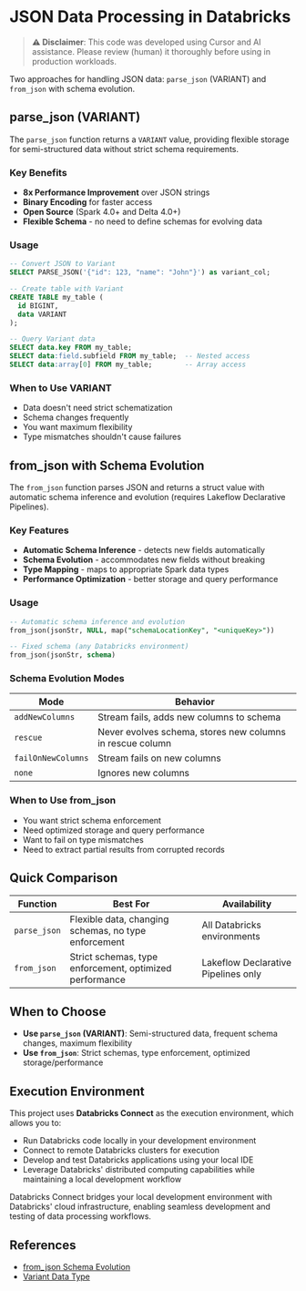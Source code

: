 # JSON Data Processing in Databricks

> **⚠️ Disclaimer**: This code was developed using Cursor and AI assistance. Please review (human) it thoroughly before using in production workloads.

Two approaches for handling JSON data: `parse_json` (VARIANT) and `from_json` with schema evolution.

## parse_json (VARIANT)

The `parse_json` function returns a `VARIANT` value, providing flexible storage for semi-structured data without strict schema requirements.

### Key Benefits
- **8x Performance Improvement** over JSON strings
- **Binary Encoding** for faster access
- **Open Source** (Spark 4.0+ and Delta 4.0+)
- **Flexible Schema** - no need to define schemas for evolving data

### Usage

```sql
-- Convert JSON to Variant
SELECT PARSE_JSON('{"id": 123, "name": "John"}') as variant_col;

-- Create table with Variant
CREATE TABLE my_table (
  id BIGINT,
  data VARIANT
);

-- Query Variant data
SELECT data.key FROM my_table;
SELECT data:field.subfield FROM my_table;  -- Nested access
SELECT data:array[0] FROM my_table;        -- Array access
```

### When to Use VARIANT
- Data doesn't need strict schematization
- Schema changes frequently
- You want maximum flexibility
- Type mismatches shouldn't cause failures

## from_json with Schema Evolution

The `from_json` function parses JSON and returns a struct value with automatic schema inference and evolution (requires Lakeflow Declarative Pipelines).

### Key Features
- **Automatic Schema Inference** - detects new fields automatically
- **Schema Evolution** - accommodates new fields without breaking
- **Type Mapping** - maps to appropriate Spark data types
- **Performance Optimization** - better storage and query performance

### Usage

```sql
-- Automatic schema inference and evolution
from_json(jsonStr, NULL, map("schemaLocationKey", "<uniqueKey>"))

-- Fixed schema (any Databricks environment)
from_json(jsonStr, schema)
```

### Schema Evolution Modes

| Mode | Behavior |
|------|----------|
| `addNewColumns` | Stream fails, adds new columns to schema |
| `rescue` | Never evolves schema, stores new columns in rescue column |
| `failOnNewColumns` | Stream fails on new columns |
| `none` | Ignores new columns |

### When to Use from_json
- You want strict schema enforcement
- Need optimized storage and query performance
- Want to fail on type mismatches
- Need to extract partial results from corrupted records

## Quick Comparison

| Function | Best For | Availability |
|----------|----------|--------------|
| `parse_json` | Flexible data, changing schemas, no type enforcement | All Databricks environments |
| `from_json` | Strict schemas, type enforcement, optimized performance | Lakeflow Declarative Pipelines only |

## When to Choose

- **Use `parse_json` (VARIANT)**: Semi-structured data, frequent schema changes, maximum flexibility
- **Use `from_json`**: Strict schemas, type enforcement, optimized storage/performance

## Execution Environment

This project uses **Databricks Connect** as the execution environment, which allows you to:
- Run Databricks code locally in your development environment
- Connect to remote Databricks clusters for execution
- Develop and test Databricks applications using your local IDE
- Leverage Databricks' distributed computing capabilities while maintaining a local development workflow

Databricks Connect bridges your local development environment with Databricks' cloud infrastructure, enabling seamless development and testing of data processing workflows.

## References

- [from_json Schema Evolution](https://docs.databricks.com/aws/en/dlt/from-json-schema-evolution)
- [Variant Data Type](https://www.databricks.com/blog/introducing-open-variant-data-type-delta-lake-and-apache-spark)

